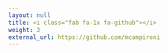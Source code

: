 ```yaml
---
layout: null
title: <i class="fab fa-1x fa-github"></i>
weight: 3
external_url: https://github.com/mcampironi
---
```

